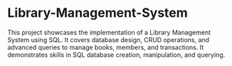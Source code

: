 # Library-Management-System
This project showcases the implementation of a Library Management System using SQL. It covers database design, CRUD operations, and advanced queries to manage books, members, and transactions. It demonstrates skills in SQL database creation, manipulation, and querying.
